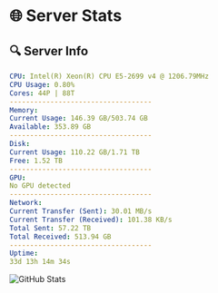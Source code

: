 # 🌐 Server Stats
## 🔍 Server Info
```yaml
CPU: Intel(R) Xeon(R) CPU E5-2699 v4 @ 1206.79MHz
CPU Usage: 0.80%
Cores: 44P | 88T
-----------------------------------
Memory:
Current Usage: 146.39 GB/503.74 GB
Available: 353.89 GB
-----------------------------------
Disk:
Current Usage: 110.22 GB/1.71 TB
Free: 1.52 TB
-----------------------------------
GPU:
No GPU detected
-----------------------------------
Network:
Current Transfer (Sent): 30.01 MB/s
Current Transfer (Received): 101.38 KB/s
Total Sent: 57.22 TB
Total Received: 513.94 GB
-----------------------------------
Uptime:
33d 13h 14m 34s
```
![GitHub Stats](https://img.shields.io/badge/Updated-2025-04-10_10:37:23-blue)